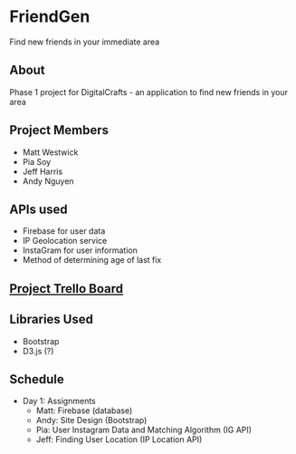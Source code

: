 # FriendGen
Find new friends in your immediate area

## About
Phase 1 project for DigitalCrafts - an application to find new friends in your area

## Project Members
- Matt Westwick
- Pia Soy
- Jeff Harris
- Andy Nguyen

## APIs used
- Firebase for user data
- IP Geolocation service
- InstaGram for user information
- Method of determining age of last fix

## [Project Trello Board](https://trello.com/b/LyvdmQbp/friendgen)

## Libraries Used
- Bootstrap
- D3.js (?)

## Schedule
- Day 1: Assignments
  - Matt: Firebase (database)
  - Andy: Site Design (Bootstrap)
  - Pia: User Instagram Data and Matching Algorithm (IG API)
  - Jeff: Finding User Location (IP Location API)
